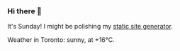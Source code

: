 ### Hi there :wave:

It's Sunday! I might be polishing my [static site generator](https://github.com/bewuethr/pandoc-bash-blog).

Weather in Toronto: sunny, at +16°C.
